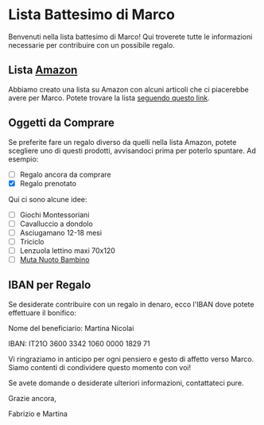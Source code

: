 # Lista Battesimo di Marco

Benvenuti nella lista battesimo di Marco! 
Qui troverete tutte le informazioni necessarie per contribuire con un possibile regalo.

## Lista [Amazon](https://www.amazon.it/baby-reg/martina-nicolai-aprile-2023-roma/3SZUIOQ5MSV15?ref_=cm_sw_r_mwn_dp_5628JE3ZEH41NAD7G5TS)

Abbiamo creato una lista su Amazon con alcuni articoli che ci piacerebbe avere per Marco. Potete trovare la lista [seguendo questo link](https://www.amazon.it/baby-reg/martina-nicolai-aprile-2023-roma/3SZUIOQ5MSV15?ref_=cm_sw_r_mwn_dp_5628JE3ZEH41NAD7G5TS).

## Oggetti da Comprare

Se preferite fare un regalo diverso da quelli nella lista Amazon, potete scegliere uno di questi prodotti, avvisandoci prima per poterlo spuntare. Ad esempio: 
 
- [ ] Regalo ancora da comprare
- [X] Regalo prenotato
 
Qui ci sono alcune idee:

- [ ] Giochi Montessoriani
- [ ] Cavalluccio a dondolo
- [ ] Asciugamano 12-18 mesi
- [ ] Triciclo
- [ ] Lenzuola lettino maxi 70x120
- [ ] [Muta Nuoto Bambino](https://www.decathlon.it/p/muta-nuoto-anti-uv-baby-bambina/_/R-p-328354?mc=8732506&c=BLU_TURCHESE)

## IBAN per Regalo

Se desiderate contribuire con un regalo in denaro, ecco l'IBAN dove potete effettuare il bonifico:

Nome del beneficiario: Martina Nicolai

IBAN: IT21O 3600 3342 1060 0000 1829 71

Vi ringraziamo in anticipo per ogni pensiero e gesto di affetto verso Marco. 
Siamo contenti di condividere questo momento con voi!

Se avete domande o desiderate ulteriori informazioni, contattateci pure.

Grazie ancora,

Fabrizio e Martina


